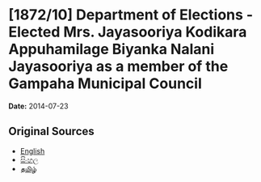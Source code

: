 # [1872/10] Department of Elections - Elected Mrs. Jayasooriya Kodikara Appuhamilage Biyanka Nalani Jayasooriya as a member of the Gampaha Municipal Council

**Date:** 2014-07-23

## Original Sources

- [English](https://documents.gov.lk/view/extra-gazettes/2014/7/1872-10_E.pdf)
- [සිංහල](https://documents.gov.lk/view/extra-gazettes/2014/7/1872-10_S.pdf)
- [தமிழ்](https://documents.gov.lk/view/extra-gazettes/2014/7/1872-10_T.pdf)
